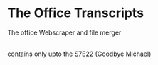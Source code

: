 # The Office Transcripts
 The office Webscraper  and file merger

\
contains only upto the S7E22 (Goodbye Michael)
